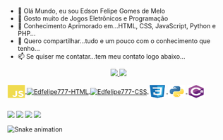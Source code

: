 - 👋 Olá Mundo, eu sou Edson Felipe Gomes de Melo
- 👀 Gosto muito de Jogos Eletrônicos e Programação
- 🌱 Conhecimento Aprimorado em...HTML, CSS, JavaScript, Python e PHP...
- 💞️ Quero compartilhar...tudo e um pouco com o conhecimento que tenho...
- 📫 Se quiser me contatar...tem meu contato logo abaixo...

<!--Contador de Commits-->
<div align="center">
  <a href="https://github.com/edfelipe777">
  <img height="180em" src="https://github-readme-stats.vercel.app/api?username=edfelipe777&show_icons=true&theme=blue-green&include_all_commits=true&count_private=true"/>
  <img height="180em" src="https://github-readme-stats.vercel.app/api/top-langs/?username=edfelipe777&layout=compact&langs_count_private=true&theme=dark"/>
</div>
  
 <!--Icones-->
  <div style="display: inline_block"><br>
  <img align="center" alt="Edfelipe777-Js" height="30" width="40" src="https://raw.githubusercontent.com/devicons/devicon/master/icons/javascript/javascript-plain.svg">
  <img align="center" alt="Edfelipe777-HTML" height="30" width="40" src="https://img.shields.io/badge/HTML5-E34F26?style=for-the-badge&logo=html5&logoColor=white">
  <img align="center" alt="Edfelipe777-CSS" height="30" width="40" src="https://img.shields.io/badge/CSS3-1572B6?style=for-the-badge&logo=css3&logoColor=white">
  <img align="center" alt="Edfelipe777-CSS" height="30" width="40" src="https://raw.githubusercontent.com/devicons/devicon/master/icons/css3/css3-original.svg">
  <img align="center" alt="Edfelipe777-Python" height="30" width="40" src="https://raw.githubusercontent.com/devicons/devicon/master/icons/python/python-original.svg">
  <img align="center" alt="Edfelipe777-Csharp" height="30" width="40" src="https://raw.githubusercontent.com/devicons/devicon/master/icons/csharp/csharp-original.svg">
  </div>
  
  ##
  
  <!--Rede Sociais e Sneak-->
  <div> 
  <a href="https://https://https://www.youtube.com/channel/UC7Bxz7xJlZ3GTpQXs5gkS4w" target="_blank"><img src="https://img.shields.io/badge/YouTube-FF0000?style=for-the-badge&logo=youtube&logoColor=white" target="_blank"></a>
  <a href="https://www.twitch.tv/Edfelipe777" target="_blank"><img src="https://img.shields.io/badge/Twitch-9146FF?style=for-the-badge&logo=twitch&logoColor=white" target="_blank"></a>
  <a href = "mailto:edsonangel.felipe@gmail.com"><img src="https://img.shields.io/badge/-Gmail-%23333?style=for-the-badge&logo=gmail&logoColor=white" target="_blank"></a>
  <a href="https://www.linkedin.com/in/edson-gomes-8aaa55162/" target="_blank"><img src="https://img.shields.io/badge/-LinkedIn-%230077B5?style=for-the-badge&logo=linkedin&logoColor=white" target="_blank"></a> 
 
  ![Snake animation](https://github.com/edfelipe777/edfelipe777/blob/output/github-contribution-grid-snake.svg)
 
</div>
